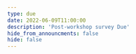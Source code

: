 ```yaml
---
type: due
date: 2022-06-09T11:00:00
description: 'Post-workshop survey Due'
hide_from_announcments: false
hide: false
---
```

